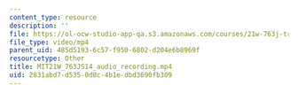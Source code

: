 ```yaml
---
content_type: resource
description: ''
file: https://ol-ocw-studio-app-qa.s3.amazonaws.com/courses/21w-763j-transmedia-storytelling-modern-science-fiction-spring-2014/2831abd7d5350d0c4b1edbd3690fb309_MIT21W_763JS14_audio_recording.mp4
file_type: video/mp4
parent_uid: 485d5193-6c57-f950-6802-d204e6b8969f
resourcetype: Other
title: MIT21W_763JS14_audio_recording.mp4
uid: 2831abd7-d535-0d0c-4b1e-dbd3690fb309
---
```

